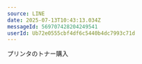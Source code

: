 ```yaml
---
source: LINE
date: 2025-07-13T10:43:13.034Z
messageId: 569707428204249541
userId: Ub72e0555cbf4df6c5440b4dc7993c71d
---
```


プリンタのトナー購入